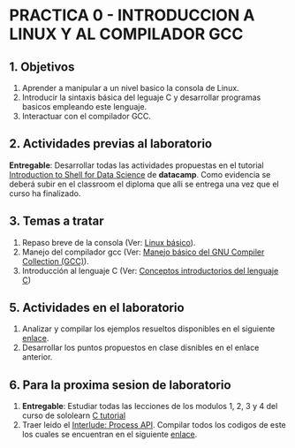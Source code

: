 # PRACTICA 0 - INTRODUCCION A LINUX Y AL COMPILADOR GCC #

## 1. Objetivos ##
1. Aprender a manipular a un nivel basico la consola de Linux.
2. Introducir la sintaxis básica del leguaje C y desarrollar programas basicos empleando este lenguaje.
3. Interactuar con el compilador GCC.

## 2. Actividades previas al laboratorio ##

**Entregable**: Desarrollar todas las actividades propuestas en el tutorial [Introduction to Shell for Data Science](https://www.datacamp.com/courses/introduction-to-shell-for-data-science) de **datacamp**. Como evidencia se deberá subir en el classroom el diploma que alli se entrega una vez que el curso ha finalizado.

## 3. Temas a tratar ##
1. Repaso breve de la consola (Ver: [Linux básico](https://github.com/repos-SO-UdeA/laboratorios/tree/master/lab0/teoria/parte1)).
2.  Manejo del compilador gcc (Ver: [Manejo básico del GNU Compiler Collection (GCC)](https://github.com/repos-SO-UdeA/laboratorios/tree/master/lab0/teoria/parte2/teoria)).
3.  Introducción al lenguaje C (Ver: [Conceptos introductorios del lenguaje C](https://github.com/repos-SO-UdeA/laboratorios/blob/master/lab1/teoria/parte1/intro_C_basico.ipynb))

## 5. Actividades en el laboratorio ##
1. Analizar y compilar los ejemplos resueltos disponibles en el siguiente [enlace](https://github.com/repos-SO-UdeA/laboratorios/tree/master/lab1/sesiones/1).
2. Desarrollar los puntos propuestos en clase disnibles en el enlace anterior.

## 6. Para la proxima sesion de laboratorio ##
1. **Entregable**: Estudiar todas las lecciones de los modulos 1, 2, 3 y 4 del curso de sololearn [C tutorial](
https://www.sololearn.com/Course/C/)
2. Traer leido el [Interlude: Process API](http://pages.cs.wisc.edu/~remzi/OSTEP/cpu-api.pdf). Compilar todos los codigos de este los cuales se encuentran en el siguiente [enlace](https://github.com/so-udea/ostep-code/tree/master/cpu-api).

